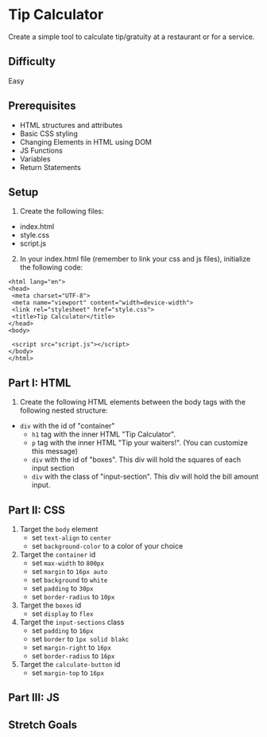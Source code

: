 # Tip Calculator

Create a simple tool to calculate tip/gratuity at a restaurant or for a service.

## Difficulty
Easy

## Prerequisites
- HTML structures and attributes
- Basic CSS styling
- Changing Elements in HTML using DOM
- JS Functions
- Variables
- Return Statements

## Setup
1. Create the following files:
  - index.html
  - style.css
  - script.js

2. In your index.html file (remember to link your css and js files), initialize the following code:
 ```<!DOCTYPE html>
<html lang="en">
<head>
  <meta charset="UTF-8">
  <meta name="viewport" content="width=device-width">
  <link rel="stylesheet" href="style.css">
  <title>Tip Calculator</title>
</head>
<body>

  <script src="script.js"></script>
</body>
</html>
```
## Part I: HTML
1. Create the following HTML elements between the body tags with the following nested structure:
 - ```div``` with the id of "container" 
   * ```h1``` tag with the inner HTML "Tip Calculator".
   *  ```p``` tag with the inner HTML "Tip your waiters!". (You can customize this message)
   *  ```div``` with the id of "boxes". This div will hold the squares of each input section
    *  ```div``` with the class of "input-section". This div will hold the bill amount input.


## Part II: CSS
1. Target the ```body``` element
     - set ```text-align``` to ```center```
     - set ```background-color``` to a color of your choice
2. Target the ```container``` id
     - set ```max-width``` to ```800px```
     - set ```margin``` to ```16px auto```
     - set ```background``` to ```white```
     - set ```padding``` to ```30px```
     - set ```border-radius``` to ```10px```
3. Target the ```boxes``` id
     - set ```display``` to ```flex```
4. Target the ```input-sections``` class 
     - set ```padding``` to ```16px```
     - set ```border``` to ```1px solid blakc```
     - set ```margin-right``` to ```16px```
     - set ```border-radius``` to ```16px```
5. Target the ```calculate-button``` id
     - set ```margin-top``` to ```16px```

## Part III: JS

## Stretch Goals
